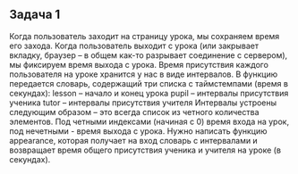 ## Задача 1

Когда пользователь заходит на страницу урока, мы сохраняем время его захода. Когда пользователь выходит с урока (или закрывает вкладку, браузер – в общем как-то разрывает соединение с сервером), мы фиксируем время выхода с урока. Время присутствия каждого пользователя на уроке хранится у нас в виде интервалов. В функцию передается словарь, содержащий три списка с таймстемпами (время в секундах):
lesson – начало и конец урока
pupil – интервалы присутствия ученика
tutor – интервалы присутствия учителя
Интервалы устроены следующим образом – это всегда список из четного количества элементов. Под четными индексами (начиная с 0) время входа на урок, под нечетными - время выхода с урока.
Нужно написать функцию appearance, которая получает на вход словарь с интервалами и возвращает время общего присутствия ученика и учителя на уроке (в секундах).